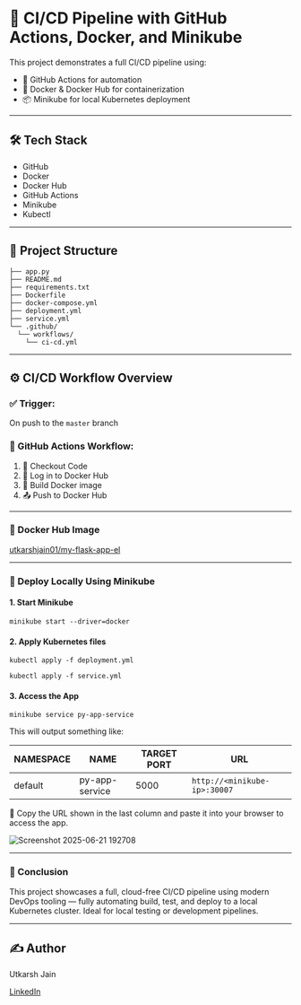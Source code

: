 # 🚀 CI/CD Pipeline with GitHub Actions, Docker, and Minikube 

This project demonstrates a full CI/CD pipeline using:
- 🐙 GitHub Actions for automation
- 🐳 Docker & Docker Hub for containerization
- 📦 Minikube for local Kubernetes deployment

---

## 🛠 Tech Stack

+ GitHub       
+ Docker       
+ Docker Hub   
+ GitHub Actions 
+ Minikube
+ Kubectl  

---

## 📁 Project Structure

```
├── app.py
├── README.md
├── requirements.txt
├── Dockerfile
├── docker-compose.yml
├── deployment.yml
├── service.yml
└── .github/
  └── workflows/
    └── ci-cd.yml
```

---

## ⚙️ CI/CD Workflow Overview

### ✅ Trigger: 
On push to the `master` branch

### 🔧 GitHub Actions Workflow:

1. 🧾 Checkout Code  
2. 🔐 Log in to Docker Hub  
3. 🔨 Build Docker image  
4. 📤 Push to Docker Hub  

---

### 🔗 Docker Hub Image

[utkarshjain01/my-flask-app-el](https://hub.docker.com/r/utkarshjain01/my-flask-app-el)

---

### 🚀 Deploy Locally Using Minikube

#### 1. Start Minikube

```minikube start --driver=docker```

#### 2. Apply Kubernetes files

```kubectl apply -f deployment.yml```

```kubectl apply -f service.yml```

#### 3. Access the App

```minikube service py-app-service```

This will output something like:

| NAMESPACE |      NAME      | TARGET PORT |            URL             |
|-----------|----------------|-------------|----------------------------|
| default   | py-app-service |        5000 | ```http://<minikube-ip>:30007``` |

📌 Copy the URL shown in the last column and paste it into your browser to access the app.

![Screenshot 2025-06-21 192708](https://github.com/user-attachments/assets/1a5110d0-b254-4333-b20c-cb0d0a9a2ed3)

---

### 🙌 Conclusion

This project showcases a full, cloud-free CI/CD pipeline using modern DevOps tooling — fully automating build, test, and deploy to a local Kubernetes cluster. Ideal for local testing or development pipelines.

---

## ✍️ Author 
Utkarsh Jain

[LinkedIn](https://www.linkedin.com/in/utkarsh-jain02/)
